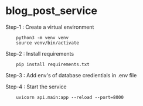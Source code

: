 # blog_post_service

Step-1 : Create a virtual environment

        python3 -m venv venv 
        source venv/bin/activate 

Step-2 : Install requirements 

        pip install requirements.txt

Step-3 : Add env's of database credientials in .env file

Step-4 : Start the service 

        uvicorn api.main:app --reload --port=8000
